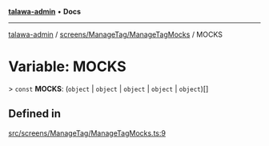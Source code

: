 [**talawa-admin**](../../../../README.md) • **Docs**

***

[talawa-admin](../../../../modules.md) / [screens/ManageTag/ManageTagMocks](../README.md) / MOCKS

# Variable: MOCKS

\> `const` **MOCKS**: (`object` \| `object` \| `object` \| `object` \| `object`)[]

## Defined in

[src/screens/ManageTag/ManageTagMocks.ts:9](https://github.com/PalisadoesFoundation/talawa-admin/blob/3f6b41a67c6932f4c0bce6ffb822d4ef12ede8c8/src/screens/ManageTag/ManageTagMocks.ts#L9)
